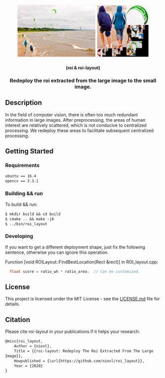 <h1 align="center">
<img src="images/roi.png" width="50%" /> <img src="images/layout.png" width="33%" /> 
</h1>
<h4 align="center"> (roi   &   roi-layout) </h4>

<h3 align="center">
  Redeploy the roi extracted from the large image to the small image.
</h3>

## Description

In the field of computer vision, there is often too much redundant information in large images. After preprocessing, the areas of human interest are relatively scattered, which is not conducive to centralized processing. We redeploy these areas to facilitate subsequent centralized processing.

## Getting Started

### Requirements


    ubuntu == 16.4
    opencv == 3.3.1


### Building && run

To build && run:

```
$ mkdir build && cd build
$ cmake .. && make -j8
$ ../bin/roi_layout
```

### Developing

 If you want to get a different deployment shape, just fix the following sentence, otherwise you can ignore this operation.

Function [void ROILayout::FindBestLocation(Rect &rect)] in ROI_layout.cpp:
```c++
  float score = ratio_wh * ratio_area;  // Can be customized.
```
## License

This project is licensed under the MIT License - see the
[LICENSE.md](LICENSE.md) file for details.

## Citation

Please cite roi-layout in your publications if it helps your research:

    @misc{roi_layout,
        Author = {niovl},
        Title = {{roi-layout: Redeploy The Roi Extracted From The Large Image}},
        Howpublished = {\url{https://github.com/niovl/roi_layout}},
        Year = {2020}
    }
